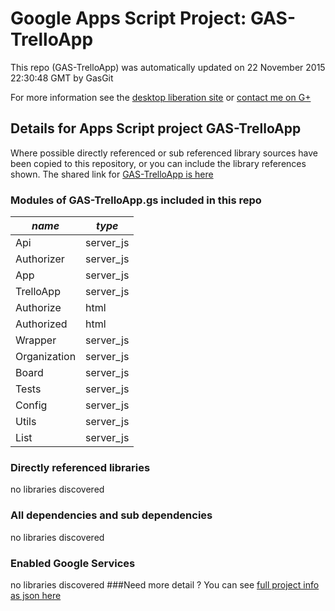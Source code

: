 # Google Apps Script Project: GAS-TrelloApp
This repo (GAS-TrelloApp) was automatically updated on 22 November 2015 22:30:48 GMT by GasGit

For more information see the [desktop liberation site](http://ramblings.mcpher.com/Home/excelquirks/drivesdk/gettinggithubready "desktop liberation") or [contact me on G+](https://plus.google.com/+BruceMcpherson "Bruce McPherson - GDE")
## Details for Apps Script project GAS-TrelloApp
Where possible directly referenced or sub referenced library sources have been copied to this repository, or you can include the library references shown. 
The shared link for [GAS-TrelloApp is here](https://script.google.com/d/1DExEOBDdhfkLw4qpD0V5bxOxc0REjCbr4lGuf8qAa7P-DP8kkCf7VV-_/edit?usp=sharing "open in the GAS IDE")

### Modules of GAS-TrelloApp.gs included in this repo
*name*|*type*
--- | --- 
Api| server_js
Authorizer| server_js
App| server_js
TrelloApp| server_js
Authorize| html
Authorized| html
Wrapper| server_js
Organization| server_js
Board| server_js
Tests| server_js
Config| server_js
Utils| server_js
List| server_js
### Directly referenced libraries
no libraries discovered
### All dependencies and sub dependencies
no libraries discovered
### Enabled Google Services
no libraries discovered
###Need more detail ?
You can see [full project info as json here](info.json)
